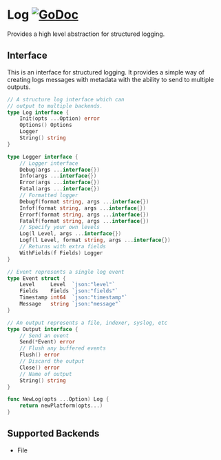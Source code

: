 # Log [![GoDoc](https://godoc.org/github.com/micro/go-platform?status.svg)](https://godoc.org/github.com/micro/go-platform/log)
 
Provides a high level abstraction for structured logging.

## Interface

This is an interface for structured logging. It provides a simple way of creating 
logs messages with metadata with the ability to send to multiple outputs. 

```go
// A structure log interface which can
// output to multiple backends.
type Log interface {
	Init(opts ...Option) error
	Options() Options
	Logger
	String() string
}

type Logger interface {
	// Logger interface
	Debug(args ...interface{})
	Info(args ...interface{})
	Error(args ...interface{})
	Fatal(args ...interface{})
	// Formatted logger
	Debugf(format string, args ...interface{})
	Infof(format string, args ...interface{})
	Errorf(format string, args ...interface{})
	Fatalf(format string, args ...interface{})
	// Specify your own levels
	Log(l Level, args ...interface{})
	Logf(l Level, format string, args ...interface{})
	// Returns with extra fields
	WithFields(f Fields) Logger
}

// Event represents a single log event
type Event struct {
	Level     Level  `json:"level"`
	Fields    Fields `json:"fields"`
	Timestamp int64  `json:"timestamp"`
	Message   string `json:"message"`
}

// An output represents a file, indexer, syslog, etc
type Output interface {
	// Send an event
	Send(*Event) error
	// Flush any buffered events
	Flush() error
	// Discard the output
	Close() error
	// Name of output
	String() string
}

func NewLog(opts ...Option) Log {
	return newPlatform(opts...)
}
```

## Supported Backends

- File
